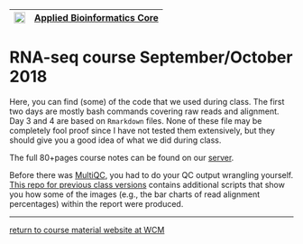 | <img src="https://raw.githubusercontent.com/abcdbug/dbug/master/WCM_logo.png" alt="WCM" style="height: 20px;"/> | [Applied Bioinformatics Core](https://abc.med.cornell.edu) |
|---------------|---------------|

# RNA-seq course September/October 2018

Here, you can find (some) of the code that we used during class.
The first two days are mostly bash commands covering raw reads and alignment.
Day 3 and 4 are based on `Rmarkdown` files.
None of these file may be completely fool proof since I have not tested them extensively, but they should give you a good idea of what we did during class.

The full 80+pages course notes can be found on our [server](http://chagall.med.cornell.edu/RNASEQcourse/Intro2RNAseq.pdf).

Before there was [MultiQC](http://multiqc.info/), you had to do your QC output wrangling yourself. [This repo for previous class versions](https://github.com/friedue/course_RNA-seq2015) contains additional scripts that show you how some of the images (e.g., the bar charts of read alignment percentages) within the report were produced.

-----------------------------------------
[return to course material website at WCM](http://chagall.med.cornell.edu/RNASEQcourse/)
